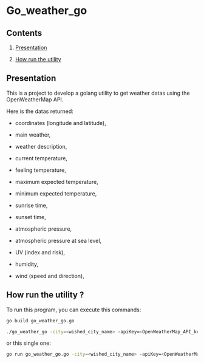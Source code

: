 # Go_weather_go

## Contents

1. [Presentation](#presentation)

2. [How run the utility](#how_run_the_utility)

<a name="presentation"></a>
## Presentation

This is a project to develop a golang utility to get weather datas using the OpenWeatherMap API.

Here is the datas returned:

* coordinates (longitude and latitude),

* main weather,

* weather description,

* current temperature,

* feeling temperature,

* maximum expected temperature,

* minimum expected temperature,

* sunrise time,

* sunset time,

* atmospheric pressure,

* atmospheric pressure at sea level,

* UV (index and risk),

* humidity,

* wind (speed and direction),

<a name="how_run_the_utility"></a>
## How run the utility ?

To run this program, you can execute this commands:

```bash
go build go_weather_go.go

./go_weather_go -city=<wished_city_name> -apiKey=<OpenWeatherMap_API_key>
```
or this single one:

```bash
go run go_weather_go.go -city=<wished_city_name> -apiKey=<OpenWeatherMap_API_key>
```

